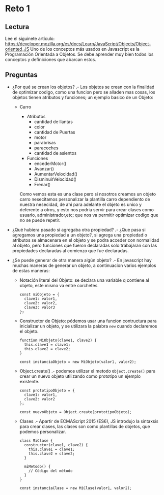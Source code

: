# Reto 1

## Lectura

Lee el siguinete artículo: https://developer.mozilla.org/es/docs/Learn/JavaScript/Objects/Object-oriented_JS Uno de los conceptos más usados en Javascript es la Programación Orientada a Objetos. Se debe aprender muy bien todos los conceptos y definiciones que abarcan estos.

## Preguntas

- ¿Por qué se crean los objetos? .- Los objetos se crean con la finalidad de optimizar codigo, como una funcion pero se alladen mas cosas, los objetos tienen atributos y funciones; un ejemplo basico de un Objeto:

  - Carro

    - Atributos
      - cantidad de llantas
      - color
      - cantidad de Puertas
      - motor
      - parabrisas
      - paracoches
      - cantidad de asientos
    - Funciones
      - encederMotor()
      - Avanzar()
      - AumentarVelocidad()
      - DisminuirVelocidad()
      - Frenar()

    Como vemos esta es una clase pero si nosotros creamos un objeto carro nesecitamos personalizar la plantilla carro dependiento de nuestra nesecidad, de ahi para adelante el objeto es unico y deferente a otros, y esto nos podria servir para crear clases como usuario, administrador,etc; que nos va permitir optimizar codigo que no se puede repetir.
- ¿Qué hubiera pasado si agregaba otra propiedad? .- ¿Que pasa si agregamos una propiedad a un objeto?, si agrega una propiedad o atributos se almacenara en el objeto y se podra acceder con normalidad al objeto, pero funciones que fueron declaradas solo trabajaran con las propiedades declaradas al comienzo que fue declaradas.
- ¿Se puede generar de otra manera algún objeto? .- En javascript hay muchas maneras de generar un objeto, a continuacion varios ejemplos de estas maneras:

  - Notación literal del Objeto: se declara una variable q contiene al objeto, este mismo va entre corchetes.

    ```
    const miObjeto = {
      clave1: valor1,
      clave2: valor2,
      clave3: valor3
    };

    ```
  - Constructor de Objeto: pódemos usar una funcion contructura para inicializar un objeto, y se utilizara la palabra `new` cuando declaremos el objeto.

    ```
    function MiObjeto(clave1, clave2) {
      this.clave1 = clave1;
      this.clave2 = clave2;
    }

    const instanciaObjeto = new MiObjeto(valor1, valor2);

    ```
  - Object.create() .- podemos utilizar el metodo `Object.create()` para crear un nuevo objeto utilizando como prototipo un ejemplo existente.

    ```
    const prototipoObjeto = {
      clave1: valor1,
      clave2: valor2
    };

    const nuevoObjeto = Object.create(prototipoObjeto);

    ```
  - Clases .- Apartir de ECMAScript 2015 (ES6), JS introdujo la sintaxsis para crear clases, las clases son como plantillas de objetos, que podemos personalizar.

    ```
    class MiClase {
      constructor(clave1, clave2) {
        this.clave1 = clave1;
        this.clave2 = clave2;
      }

      miMetodo() {
        // Código del método
      }
    }

    const instanciaClase = new MiClase(valor1, valor2);

    ```
